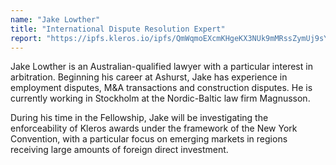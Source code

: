 ```yaml
---
name: "Jake Lowther"
title: "International Dispute Resolution Expert"
report: "https://ipfs.kleros.io/ipfs/QmWqmoEXcmKHgeKX3NUk9mMRssZymUj9sYQSQ3vvxTiyDA"
---
```


Jake Lowther is an Australian-qualified lawyer with a particular interest in arbitration. Beginning his career at Ashurst, Jake has experience in employment disputes, M&A transactions and construction disputes. He is currently working in Stockholm at the Nordic-Baltic law firm Magnusson.

During his time in the Fellowship, Jake will be investigating the enforceability of Kleros awards under the framework of the New York Convention, with a particular focus on emerging markets in regions receiving large amounts of foreign direct investment.
